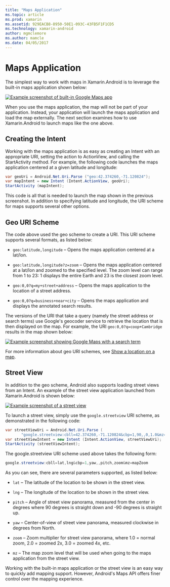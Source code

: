 ```yaml
---
title: "Maps Application"
ms.topic: article
ms.prod: xamarin
ms.assetid: 929EACB8-8950-50E1-093C-43FB5F1F1CD5
ms.technology: xamarin-android
author: mgmclemore
ms.author: mamcle
ms.date: 04/05/2017
---
```


# Maps Application

The simplest way to work with maps in Xamarin.Android is to leverage
the built-in maps application shown below:

[![Example screenshot of built-in Google Maps app](maps-application-images/01-mapsapplication.png)](maps-application-images/01-mapsapplication.png)

When you use the maps application, the map will not be part of your
application. Instead, your application will launch the maps application
and load the map externally. The next section examines how to use
Xamarin.Android to launch maps like the one above.

<a name="Creating_the_Intent" />

## Creating the Intent

Working with the maps application is as easy as creating an Intent with
an appropriate URI, setting the action to ActionView, and calling the
StartActivity method. For example, the following code launches the maps
application centered at a given latitude and longitude:

```csharp
var geoUri = Android.Net.Uri.Parse ("geo:42.374260,-71.120824");
var mapIntent = new Intent (Intent.ActionView, geoUri);
StartActivity (mapIntent);
```

This code is all that is needed to launch the map shown in the previous
screenshot. In addition to specifying latitude and longitude, the URI
scheme for maps supports several other options.

<a name="Geo_Uri_Scheme" />

## Geo URI Scheme

The code above used the geo scheme to create a URI. This URI scheme
supports several formats, as listed below:

-   `geo:latitude,longitude` &ndash; Opens the maps application 
    centered at a lat/lon. 

-   `geo:latitude,longitude?z=zoom` &ndash; Opens the maps application 
    centered at a lat/lon and zoomed to the specified level. The zoom level
    can range from 1 to 23: 1 displays the entire Earth and 23 is the
    closest zoom level.

-   `geo:0,0?q=my+street+address` &ndash; Opens the maps application to 
    the location of a street address. 

-   `geo:0,0?q=business+near+city` &ndash; Opens the maps application 
    and displays the annotated search results. 


The versions of the URI that take a query (namely the street address or
search terms) use Google's geocoder service to retrieve the location
that is then displayed on the map. For example, the URI
`geo:0,0?q=coop+Cambridge` results in the map shown below:

[![Example screenshot showing Google Maps with a search term](maps-application-images/02-mapsearch.png)](maps-application-images/02-mapsearch.png)


<a name="Street_View" />

For more information about geo URI schemes, see
[Show a location on a map](http://developer.android.com/guide/components/intents-common.html#Maps).


## Street View

In addition to the geo scheme, Android also supports loading street
views from an Intent. An example of the street view application
launched from Xamarin.Android is shown below:

[![Example screenshot of a street view](maps-application-images/03-streetview.png)](maps-application-images/03-streetview.png)

To launch a street view, simply use the `google.streetview` URI scheme,
as demonstrated in the following code:

```csharp
var streetViewUri = Android.Net.Uri.Parse (
       "google.streetview:cbll=42.374260,-71.120824&cbp=1,90,,0,1.0&mz=20");  
var streetViewIntent = new Intent (Intent.ActionView, streetViewUri);  
StartActivity (streetViewIntent);
```

The google.streetview URI scheme used above takes the following form:

```csharp
google.streetview:cbll=lat,lng&cbp=1,yaw,,pitch,zoom&mz=mapZoom
```

As you can see, there are several parameters supported, as listed below:

-   `lat` &ndash; The latitude of the location to be shown in the
    street view.

-   `lng` &ndash; The longitude of the location to be shown in the
    street view.

-   `pitch` &ndash; Angle of street view panorama, measured from the
    center in degrees where 90 degrees is straight down and -90 degrees
    is straight up.

-   `yaw` &ndash; Center-of-view of street view panorama, measured
    clockwise in degrees from North.

-   `zoom` &ndash; Zoom multiplier for street view panorama, where 1.0
    = normal zoom, 2.0 = zoomed 2x, 3.0 = zoomed 4x, etc.

-   `mz` &ndash; The map zoom level that will be used when going to the
    maps application from the street view.


Working with the built-in maps application or the street view is an
easy way to quickly add mapping support. However, Android's Maps API
offers finer control over the mapping experience.
